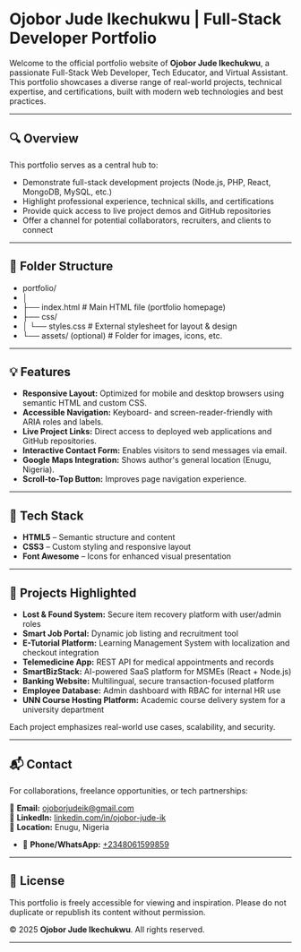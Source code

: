 # Ojobor Jude Ikechukwu | Full-Stack Developer Portfolio

Welcome to the official portfolio website of **Ojobor Jude Ikechukwu**, a passionate Full-Stack Web Developer, Tech Educator, and Virtual Assistant. This portfolio showcases a diverse range of real-world projects, technical expertise, and certifications, built with modern web technologies and best practices.

---

## 🔍 Overview

This portfolio serves as a central hub to:

- Demonstrate full-stack development projects (Node.js, PHP, React, MongoDB, MySQL, etc.)
- Highlight professional experience, technical skills, and certifications
- Provide quick access to live project demos and GitHub repositories
- Offer a channel for potential collaborators, recruiters, and clients to connect

---

## 📁 Folder Structure

- portfolio/
- │
- ├── index.html # Main HTML file (portfolio homepage)
- ├── css/
- │ └── styles.css # External stylesheet for layout & design
- └── assets/ (optional) # Folder for images, icons, etc.

---

## 💡 Features

- **Responsive Layout:** Optimized for mobile and desktop browsers using semantic HTML and custom CSS.
- **Accessible Navigation:** Keyboard- and screen-reader-friendly with ARIA roles and labels.
- **Live Project Links:** Direct access to deployed web applications and GitHub repositories.
- **Interactive Contact Form:** Enables visitors to send messages via email.
- **Google Maps Integration:** Shows author's general location (Enugu, Nigeria).
- **Scroll-to-Top Button:** Improves page navigation experience.

---

## 🧰 Tech Stack

- **HTML5** – Semantic structure and content
- **CSS3** – Custom styling and responsive layout
- **Font Awesome** – Icons for enhanced visual presentation

---

## 📌 Projects Highlighted

- **Lost & Found System:** Secure item recovery platform with user/admin roles
- **Smart Job Portal:** Dynamic job listing and recruitment tool
- **E-Tutorial Platform:** Learning Management System with localization and checkout integration
- **Telemedicine App:** REST API for medical appointments and records
- **SmartBizStack:** AI-powered SaaS platform for MSMEs (React + Node.js)
- **Banking Website:** Multilingual, secure transaction-focused platform
- **Employee Database:** Admin dashboard with RBAC for internal HR use
- **UNN Course Hosting Platform:** Academic course delivery system for a university department

Each project emphasizes real-world use cases, scalability, and security.

---

## 📬 Contact

For collaborations, freelance opportunities, or tech partnerships:

📧 **Email:** [ojoborjudeik@gmail.com](mailto:ojoborjudeik@gmail.com)  
🔗 **LinkedIn:** [linkedin.com/in/ojobor-jude-ik](https://www.linkedin.com/in/ojobor-jude-ik-292b9612b/)  
📍 **Location:** Enugu, Nigeria  
- 📱 **Phone/WhatsApp:** [+2348061599859](https://wa.me/2348061599859)

---

## 📝 License

This portfolio is freely accessible for viewing and inspiration. Please do not duplicate or republish its content without permission.

&copy; 2025 **Ojobor Jude Ikechukwu**. All rights reserved.

---
